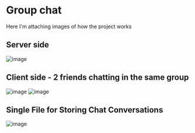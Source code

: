 # Group chat
Here I'm attaching images of how the project works
## Server side
![image](https://github.com/araylimIT2021/Java_Group_Chat/assets/128516749/673abcf6-6b83-455c-bfde-072ff18fd8a4)

## Client side - 2 friends chatting in the same group 
![image](https://github.com/araylimIT2021/Java_Group_Chat/assets/128516749/a7580652-ff92-4d29-b6b0-1acf95fb094d)
![image](https://github.com/araylimIT2021/Java_Group_Chat/assets/128516749/c5c3bf04-929c-423a-b92e-7601a9d33a2b)

## Single File for Storing Chat Conversations
![image](https://github.com/araylimIT2021/Java_Group_Chat/assets/128516749/0be28c22-d436-4c44-add7-b686560bdeaa)
